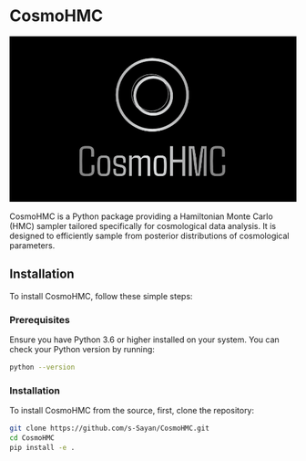 # CosmoHMC

![CosmoHMC Logo](https://github.com/s-Sayan/CosmoHMC/blob/main/figure/cosmohmc_logo.png)

CosmoHMC is a Python package providing a Hamiltonian Monte Carlo (HMC) sampler tailored specifically for cosmological data analysis. It is designed to efficiently sample from posterior distributions of cosmological parameters.

## Installation

To install CosmoHMC, follow these simple steps:

### Prerequisites

Ensure you have Python 3.6 or higher installed on your system. You can check your Python version by running:

```bash
python --version
```

### Installation

To install CosmoHMC from the source, first, clone the repository:

```bash
git clone https://github.com/s-Sayan/CosmoHMC.git
cd CosmoHMC
pip install -e .
```
